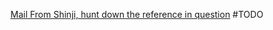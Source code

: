 

[Mail From Shinji, hunt down the reference in question](https://docs.google.com/document/d/1J8hNmeqAs__ea3lHbGz7lwRjmvIB9ty4_bl80p2HnUM/edit?usp=sharing)
#TODO

